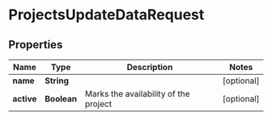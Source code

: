 

# ProjectsUpdateDataRequest


## Properties

| Name | Type | Description | Notes |
|------------ | ------------- | ------------- | -------------|
|**name** | **String** |  |  [optional] |
|**active** | **Boolean** | Marks the availability of the project |  [optional] |



